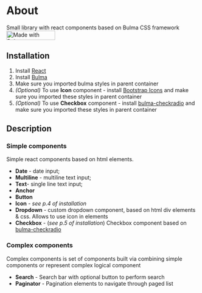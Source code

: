 # About
Small library with react components based on Bulma CSS framework&nbsp; <a href="https://bulma.io" title="Bulma css framework">
	<img
    	src="https://bulma.io/images/made-with-bulma.png"
    	alt="Made with Bulma"
    	width="128"
    	height="24"/>
</a>

## Installation
1. Install [React](https://reactjs.org/)
2. Install [Bulma](https://bulma.io/)
3. Make sure you imported bulma styles in parent container
4. *(Optional)* To use **Icon** component - install [Bootstrap Icons](https://icons.getbootstrap.com/) and make sure you imported these styles in parent container
5. *(Optional)* To use **Checkbox** component - install [bulma-checkradio](https://www.npmjs.com/package/bulma-checkradio) and make sure you imported these styles in parent container

## Description
### Simple components
Simple react components based on html elements.

 - **Date** - date input;
 - **Multiline** - multiline text input;
 - **Text**- single line text input;
 - **Anchor**
 - **Button**
 - **Icon** - *see p.4 of installation*
 - **Dropdown** - custom dropdown component, based on html div elements & css. Allows to use icon in elements
 - **Checkbox** - (*see p.5 of installation*) Checkbox component based on [bulma-checkradio](https://wikiki.github.io/form/checkradio/1)

### Complex components
Complex components is set of components built via combining simple components or represent complex logical component
 - **Search** - Search bar with optional button to perform search
 - **Paginator** - Pagination elements to navigate through paged list
 
